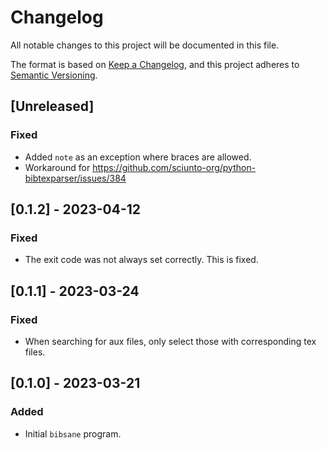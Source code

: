 # Changelog

All notable changes to this project will be documented in this file.

The format is based on [Keep a Changelog](https://keepachangelog.com/en/1.1.0/),
and this project adheres to [Semantic Versioning](https://semver.org/spec/v2.0.0.html).

## [Unreleased]

### Fixed

- Added `note` as an exception where braces are allowed.
- Workaround for https://github.com/sciunto-org/python-bibtexparser/issues/384

## [0.1.2] - 2023-04-12

### Fixed

- The exit code was not always set correctly. This is fixed.

## [0.1.1] - 2023-03-24

### Fixed

- When searching for aux files, only select those with corresponding tex files.

## [0.1.0] - 2023-03-21

### Added

- Initial `bibsane` program.
